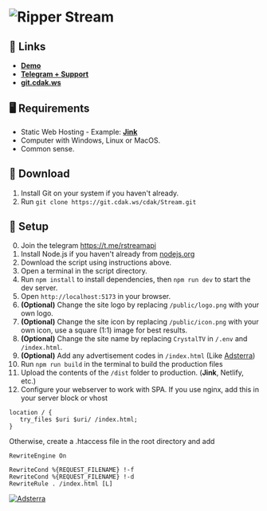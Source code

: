 # ![Ripper Stream](https://i.ibb.co/qrXNkyH/streaming-screenshot-1-2023-12-04.jpg)

## 🔗 Links
- **[Demo](https://fossa.tv)**
- **[Telegram + Support](https://t.me/rstreamapi)**
- **[git.cdak.ws](https://git.cdak.ws)**

## 🖥️ Requirements
- Static Web Hosting - Example: **[Jink](https://clients.jink.host/link.php?id=5)**
- Computer with Windows, Linux or MacOS.
- Common sense.

## 📂 Download

1. Install Git on your system if you haven't already.
2. Run `git clone https://git.cdak.ws/cdak/Stream.git`

## 🔧 Setup
0. Join the telegram https://t.me/rstreamapi
1. Install Node.js if you haven't already from [nodejs.org](https://nodejs.org)
2. Download the script using instructions above.
3. Open a terminal in the script directory.
4. Run `npm install` to install dependencies, then `npm run dev` to start the dev server.
5. Open `http://localhost:5173` in your browser.
6. **(Optional)** Change the site logo by replacing `/public/logo.png` with your own logo.
7. **(Optional)** Change the site icon by replacing `/public/icon.png` with your own icon, use a square (1:1) image for best results.
8. **(Optional)** Change the site name by replacing `CrystalTV` in `/.env` and `/index.html`.
9. **(Optional)** Add any advertisement codes in `/index.html` (Like [Adsterra](https://beta.publishers.adsterra.com/referral/fMYMsgM7NM))
10. Run `npm run build` in the terminal to build the production files
11. Upload the contents of the `/dist` folder to production. (**Jink**, Netlify, etc.)
12. Configure your webserver to work with SPA. If you use nginx, add this in your server block or vhost

```nginx
location / {
   try_files $uri $uri/ /index.html;
}
```
Otherwise, create a .htaccess file in the root directory and add 

```
RewriteEngine On

RewriteCond %{REQUEST_FILENAME} !-f
RewriteCond %{REQUEST_FILENAME} !-d
RewriteRule . /index.html [L]
```

[![Adsterra](https://landings-cdn.adsterratech.com/referralBanners/gif/468x60_adsterra_reff.gif)](https://beta.publishers.adsterra.com/referral/fMYMsgM7NM)